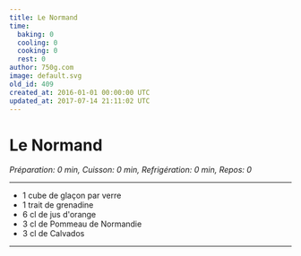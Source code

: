 ```yaml
---
title: Le Normand
time:
  baking: 0
  cooling: 0
  cooking: 0
  rest: 0
author: 750g.com
image: default.svg
old_id: 409
created_at: 2016-01-01 00:00:00 UTC
updated_at: 2017-07-14 21:11:02 UTC
---
```


# Le Normand

_Préparation: 0 min, Cuisson: 0 min, Refrigération: 0 min, Repos: 0_

---

- 1 cube de glaçon par verre
- 1 trait de grenadine
- 6 cl de jus d'orange
- 3 cl de Pommeau de Normandie
- 3 cl de Calvados

---
